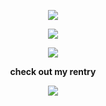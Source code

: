 <p align="center"> <img src="https://i.imgur.com/Hi6ig8D.png">
<p align="center"> <img src="https://i.imgur.com/L5bsswp.png">
<p align="center"> <img src="https://i.imgur.com/YzWwrmv.png">
  <p align="center"> <b>check out my rentry</b>
<p align="center"> <img src="https://i.imgur.com/q6NOlR6.png">
